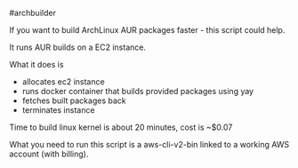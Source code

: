#archbuilder

If you want to build ArchLinux AUR packages faster - this script could help.

It runs AUR builds on a EC2 instance.

What it does is
 - allocates ec2 instance
 - runs docker container that builds provided packages using yay
 - fetches built packages back
 - terminates instance

Time to build linux kernel is about 20 minutes, cost is ~$0.07

What you need to run this script is a aws-cli-v2-bin linked to a working AWS account (with billing).
